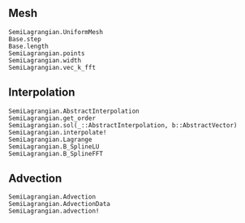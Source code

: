 ## Mesh
```@docs
SemiLagrangian.UniformMesh
Base.step
Base.length
SemiLagrangian.points
SemiLagrangian.width
SemiLagrangian.vec_k_fft
```
## Interpolation
```@docs
SemiLagrangian.AbstractInterpolation
SemiLagrangian.get_order
SemiLagrangian.sol(_::AbstractInterpolation, b::AbstractVector)
SemiLagrangian.interpolate!
SemiLagrangian.Lagrange
SemiLagrangian.B_SplineLU
SemiLagrangian.B_SplineFFT
```
## Advection
```@docs
SemiLagrangian.Advection
SemiLagrangian.AdvectionData
SemiLagrangian.advection!
```

